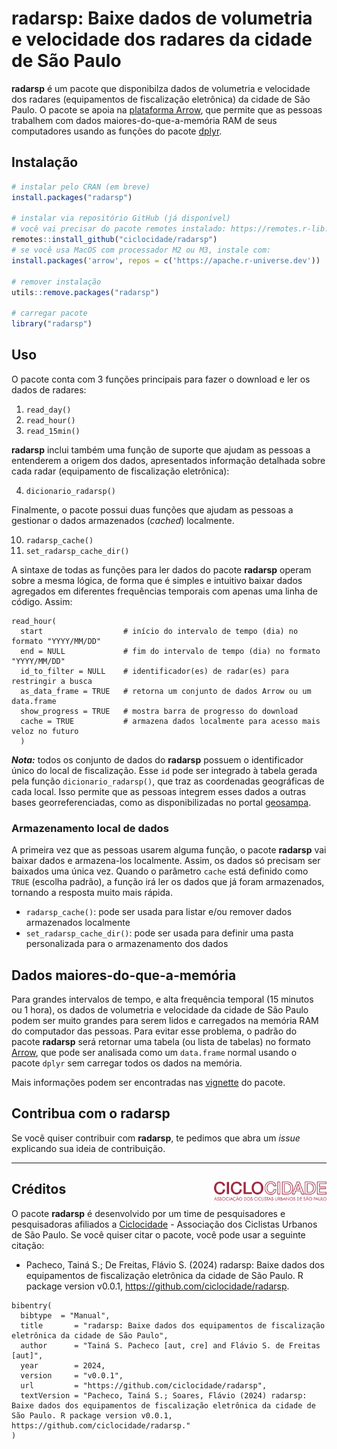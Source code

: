 # radarsp: Baixe dados de volumetria e velocidade dos radares da cidade de São Paulo

**radarsp** é um pacote que disponibilza dados de volumetria e velocidade dos radares (equipamentos de fiscalização eletrônica) da cidade de São Paulo. O pacote se apoia na [plataforma Arrow](https://arrow.apache.org/docs/r/), que permite que as pessoas trabalhem com dados maiores-do-que-a-memória RAM de seus computadores usando as funções do pacote [dplyr](https://arrow.apache.org/docs/r/articles/arrow.html#analyzing-arrow-data-with-dplyr).


## Instalação

```R
# instalar pelo CRAN (em breve)
install.packages("radarsp")

# instalar via repositório GitHub (já disponível)
# você vai precisar do pacote remotes instalado: https://remotes.r-lib.org/
remotes::install_github("ciclocidade/radarsp")
# se você usa MacOS com processador M2 ou M3, instale com:
install.packages('arrow', repos = c('https://apache.r-universe.dev'))

# remover instalação
utils::remove.packages("radarsp")

# carregar pacote
library("radarsp")
```


## Uso

O pacote conta com 3 funções principais para fazer o download e ler os dados de radares:

1. `read_day()`
2. `read_hour()`
3. `read_15min()`

**radarsp** inclui também uma função de suporte que ajudam as pessoas a entenderem a origem dos dados, apresentados informação detalhada sobre cada radar (equipamento de fiscalização eletrônica):

4. `dicionario_radarsp()`

Finalmente, o pacote possui duas funções que ajudam as pessoas a gestionar o dados armazenados (*cached*) localmente.

10. `radarsp_cache()` 
11. `set_radarsp_cache_dir()`

A sintaxe de todas as funções para ler dados do pacote **radarsp** operam sobre a mesma lógica, de forma que é simples e intuitivo baixar dados agregados em diferentes frequências temporais com apenas uma linha de código. Assim:

```
read_hour(
  start                  # início do intervalo de tempo (dia) no formato "YYYY/MM/DD"
  end = NULL             # fim do intervalo de tempo (dia) no formato "YYYY/MM/DD"
  id_to_filter = NULL    # identificador(es) de radar(es) para restringir a busca
  as_data_frame = TRUE   # retorna um conjunto de dados Arrow ou um data.frame
  show_progress = TRUE   # mostra barra de progresso do download
  cache = TRUE           # armazena dados localmente para acesso mais veloz no futuro
  )
```

***Nota:*** todos os conjunto de dados do **radarsp** possuem o identificador único do local de fiscalização. Esse `id` pode ser integrado à tabela gerada pela função `dicionario_radarsp()`, que traz as coordenadas geográficas de cada local. Isso permite que as pessoas integrem esses dados a outras bases georreferenciadas, como as disponibilizadas no portal [geosampa](https://geosampa.prefeitura.sp.gov.br/PaginasPublicas/_SBC.aspx).

### Armazenamento local de dados

A primeira vez que as pessoas usarem alguma função, o pacote **radarsp** vai baixar dados e armazena-los localmente. Assim, os dados só precisam ser baixados uma única vez. Quando o parâmetro `cache` está definido como `TRUE` (escolha padrão), a função irá ler os dados que já foram armazenados, tornando a resposta muito mais rápida. 

- `radarsp_cache()`: pode ser usada para listar e/ou remover dados armazenados localmente
- `set_radarsp_cache_dir()`: pode ser usada para definir uma pasta personalizada para o armazenamento dos dados

## Dados maiores-do-que-a-memória

Para grandes intervalos de tempo, e alta frequência temporal (15 minutos ou 1 hora), os dados de volumetria e velocidade da cidade de São Paulo podem ser muito grandes para serem lidos e carregados na memória RAM do computador das pessoas. Para evitar esse problema, o padrão do pacote **radarsp** será retornar uma tabela (ou lista de tabelas) no formato [Arrow](https://arrow.apache.org/docs/r/articles/arrow.html#tabular-data-in-arrow), que pode ser analisada como um `data.frame` normal usando o pacote `dplyr` sem carregar todos os dados na memória.

Mais informações podem ser encontradas nas [vignette](https://ipeagit.ciclocidade/radarsp/) do pacote.


## Contribua com o **radarsp**
Se você quiser contribuir com **radarsp**, te pedimos que abra um *issue* explicando sua ideia de contribuição. 

-----

## Créditos <img align="right" src="man/figures/logo ciclocidade.jpg?raw=true" alt="logo" width="180"></img>

O pacote **radarsp** é desenvolvido por um time de pesquisadores e pesquisadoras afiliados a [Ciclocidade](https://www.ciclocidade.org.br) - Associação dos Ciclistas Urbanos de São Paulo. Se você quiser citar o pacote, você pode usar a seguinte citação:

- Pacheco, Tainá S.; De Freitas, Flávio S. (2024) radarsp: Baixe dados dos equipamentos de fiscalização eletrônica da cidade de São Paulo. R package version v0.0.1, https://github.com/ciclocidade/radarsp.

```
bibentry(
  bibtype  = "Manual",
  title       = "radarsp: Baixe dados dos equipamentos de fiscalização eletrônica da cidade de São Paulo",
  author      = "Tainá S. Pacheco [aut, cre] and Flávio S. de Freitas [aut]",
  year        = 2024,
  version     = "v0.0.1",
  url         = "https://github.com/ciclocidade/radarsp",
  textVersion = "Pacheco, Tainá S.; Soares, Flávio (2024) radarsp: Baixe dados dos equipamentos de fiscalização eletrônica da cidade de São Paulo. R package version v0.0.1, https://github.com/ciclocidade/radarsp."
)

```

